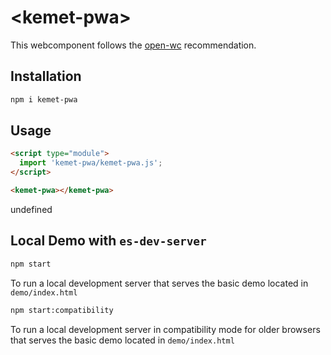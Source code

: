 # \<kemet-pwa>

This webcomponent follows the [open-wc](https://github.com/open-wc/open-wc) recommendation.

## Installation
```bash
npm i kemet-pwa
```

## Usage
```html
<script type="module">
  import 'kemet-pwa/kemet-pwa.js';
</script>

<kemet-pwa></kemet-pwa>
```

undefined

## Local Demo with `es-dev-server`
```bash
npm start
```
To run a local development server that serves the basic demo located in `demo/index.html`

```bash
npm start:compatibility
```
To run a local development server in compatibility mode for older browsers that serves the basic demo located in `demo/index.html`

